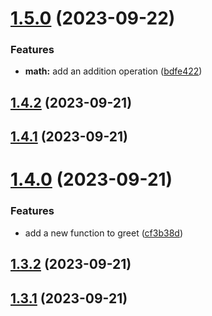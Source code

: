 # [1.5.0](https://github.com/masterd2020/math/compare/v1.4.2...v1.5.0) (2023-09-22)


### Features

* **math:** add an addition operation ([bdfe422](https://github.com/masterd2020/math/commit/bdfe422478804b8791acfa0e0bd27ac507f2fc3c))

## [1.4.2](https://github.com/masterd2020/math/compare/v1.4.1...v1.4.2) (2023-09-21)

## [1.4.1](https://github.com/masterd2020/math/compare/v1.4.0...v1.4.1) (2023-09-21)

# [1.4.0](https://github.com/masterd2020/math/compare/v1.3.2...v1.4.0) (2023-09-21)


### Features

* add a new function to greet ([cf3b38d](https://github.com/masterd2020/math/commit/cf3b38dfbd16270450f5110f49c9cf99e99bc90e))

## [1.3.2](https://github.com/masterd2020/math/compare/v1.3.1...v1.3.2) (2023-09-21)

## [1.3.1](https://github.com/masterd2020/math/compare/v1.3.0...v1.3.1) (2023-09-21)
